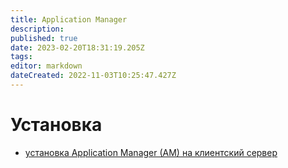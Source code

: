 ```yaml
---
title: Application Manager
description: 
published: true
date: 2023-02-20T18:31:19.205Z
tags: 
editor: markdown
dateCreated: 2022-11-03T10:25:47.427Z
---
```


# Установка

-  [установка Application Manager (AM) на клиентский сервер](/ru/app_manager/cleanInstallationAm)